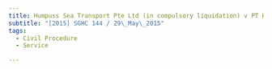 ```yaml
---
title: Humpuss Sea Transport Pte Ltd (in compulsory liquidation) v PT Humpuss Intermoda 
subtitle: "[2015] SGHC 144 / 29\_May\_2015"
tags:
  - Civil Procedure
  - Service

---
```


